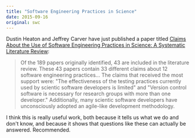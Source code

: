```yaml
---
title: "Software Engineering Practices in Science"
date: 2015-09-16
original: swc
---
```

<p>
  Dustin Heaton and Jeffrey Carver have just published a paper titled
  <a href="http://carver.cs.ua.edu/Papers/Journal/2015/SLR-Science_preprint.pdf">Claims About the Use of Software Engineering Practices in Science: A Systematic Literature Review</a>:
</p>
<blockquote>
  <p>
    Of the 189 papers originally identified,
    43 are included in the literature review.
    These 43 papers contain 33 different
    claims about 12 software engineering practices…
    The claims that received the most support were:
    "The effectiveness of the testing practices currently used by scientic software developers is limited"
    and "Version control software is necessary for research groups with more than one developer."
    Additionally, many scientic software developers have unconsciously adopted an agile-like development methodology.
  </p>
</blockquote>
<p>
  I think this is really useful work,
  both because it tells us what we do and don't know,
  and because it shows that questions like these can actually be answered.
  Recommended.
</p>
